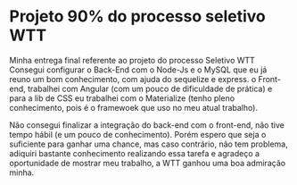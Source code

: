 # Projeto 90% do processo seletivo WTT

Minha entrega final referente ao projeto do processo Seletivo WTT Consegui configurar o Back-End com o Node-Js e o MySQL que eu já reuno um bom conhecimento, com ajuda do sequelize e express. o Front-end, trabalhei com Angular (com um pouco de dificuldade de prática) e para a lib de CSS eu trabalhei com o Materialize (tenho pleno conhecimento, pois é o framewoek que uso no meu atual trabalho).

Não consegui finalizar a integração do back-end com o front-end, não tive tempo hábil (e um pouco de conhecimento). Porém espero que seja o suficiente para ganhar uma chance, mas caso contrário, não tem problema, adiquiri bastante conhecimento realizando essa tarefa e agradeço a oportunidade de mostrar meu trabalho, a WTT ganhou uma boa admiração minha.